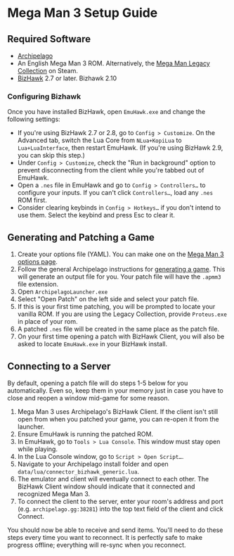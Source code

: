 # Mega Man 3 Setup Guide

## Required Software

- [Archipelago](https://github.com/ArchipelagoMW/Archipelago/releases)
- An English Mega Man 3 ROM. Alternatively, the [Mega Man Legacy Collection](https://store.steampowered.com/app/363440/Mega_Man_Legacy_Collection/) on Steam.
- [BizHawk](https://tasvideos.org/BizHawk/ReleaseHistory) 2.7 or later. Bizhawk 2.10

### Configuring Bizhawk

Once you have installed BizHawk, open `EmuHawk.exe` and change the following settings:

- If you're using BizHawk 2.7 or 2.8, go to `Config > Customize`. On the Advanced tab, switch the Lua Core from
`NLua+KopiLua` to `Lua+LuaInterface`, then restart EmuHawk. (If you're using BizHawk 2.9, you can skip this step.)
- Under `Config > Customize`, check the "Run in background" option to prevent disconnecting from the client while you're
tabbed out of EmuHawk.
- Open a `.nes` file in EmuHawk and go to `Config > Controllers…` to configure your inputs. If you can't click
`Controllers…`, load any `.nes` ROM first.
- Consider clearing keybinds in `Config > Hotkeys…` if you don't intend to use them. Select the keybind and press Esc to
clear it.

## Generating and Patching a Game

1. Create your options file (YAML). You can make one on the
[Mega Man 3 options page](../../../games/Mega%20Man%203/player-options).
2. Follow the general Archipelago instructions for [generating a game](../../Archipelago/setup/en#generating-a-game).
This will generate an output file for you. Your patch file will have the `.apmm3` file extension.
3. Open `ArchipelagoLauncher.exe`
4. Select "Open Patch" on the left side and select your patch file.
5. If this is your first time patching, you will be prompted to locate your vanilla ROM. If you are using the Legacy 
Collection, provide `Proteus.exe` in place of your rom.
6. A patched `.nes` file will be created in the same place as the patch file.
7. On your first time opening a patch with BizHawk Client, you will also be asked to locate `EmuHawk.exe` in your
BizHawk install.

## Connecting to a Server

By default, opening a patch file will do steps 1-5 below for you automatically. Even so, keep them in your memory just
in case you have to close and reopen a window mid-game for some reason.

1. Mega Man 3 uses Archipelago's BizHawk Client. If the client isn't still open from when you patched your game,
you can re-open it from the launcher.
2. Ensure EmuHawk is running the patched ROM.
3. In EmuHawk, go to `Tools > Lua Console`. This window must stay open while playing.
4. In the Lua Console window, go to `Script > Open Script…`.
5. Navigate to your Archipelago install folder and open `data/lua/connector_bizhawk_generic.lua`.
6. The emulator and client will eventually connect to each other. The BizHawk Client window should indicate that it
connected and recognized Mega Man 3.
7. To connect the client to the server, enter your room's address and port (e.g. `archipelago.gg:38281`) into the
top text field of the client and click Connect.

You should now be able to receive and send items. You'll need to do these steps every time you want to reconnect. It is
perfectly safe to make progress offline; everything will re-sync when you reconnect.
